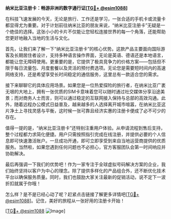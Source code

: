 **纳米比亚注册卡：畅游非洲的数字通行证[[TG💪+ @esim1088](https://t.me/s/esim1088)]**

在科技飞速发展的今天，无论是旅行、工作还是学习，一张合适的手机卡或流量卡都显得尤为重要。对于计划前往纳米比亚的朋友来说，“纳米比亚注册卡”无疑是一个绝佳的选择。这张小小的卡片不仅能让您轻松连接世界的每一个角落，还能帮助您更好地融入当地的生活与文化。

首先，让我们来了解一下“纳米比亚注册卡”的核心优势。这款产品主要面向国际游客及长期居住者设计，支持多种语言操作界面，无论是英语、德语还是本地语言，都能让您无障碍使用。更重要的是，它提供了极具竞争力的价格方案——包括但不限于每日流量包、月度套餐以及灵活的预付费选项。无论您是需要短时间内的高速网络支持，还是希望享受长时间稳定的通信服务，这里总有一款适合您的需求。

接下来聊聊它的具体应用场景。如果您是一位热爱探险的旅行者，在纳米比亚广袤无垠的大地上，拥有一张优质的SIM卡意味着您可以随时通过社交媒体分享沿途美景；而对商务人士而言，则可以通过稳定的互联网接入保持与总部的高效沟通。此外，随着远程办公模式日益普及，越来越多的人选择离开城市喧嚣，在纳米比亚这片净土上寻找灵感与平衡，这时候一张可靠且经济实惠的注册卡便成了必不可少的存在。

值得一提的是，“纳米比亚注册卡”还特别注重用户体验。从申请流程到售后支持，整个过程都力求简化便捷。用户只需按照指引完成在线注册，并提供必要的个人信息即可快速激活账户。一旦成功开通，即可立即享受到来自当地运营商提供的优质服务。当然啦，如果您遇到任何问题也不必担心，官方客服团队会第一时间响应并协助解决。

最后再强调一下我们的优势吧！作为一家专注于全球虚拟号码解决方案的企业，我们始终坚持以客户为中心的理念。除了提供多样化的产品组合外，还不断优化技术平台以确保服务质量。同时，我们也鼓励大家关注最新的促销活动，说不定下一波折扣就属于你哦！

怎么样？是不是已经心动了呢？赶紧点击链接了解更多详情吧[[TG💪+ @esim1088](https://t.me/s/esim1088)]。记住，美好的旅程从一张好用的注册卡开始！

[[TG💪+ @esim1088](https://t.me/s/esim1088) ![Image](https://i.postimg.cc/4NQfJmqS/Snipaste-2025-05-13-00-14-12.png)]